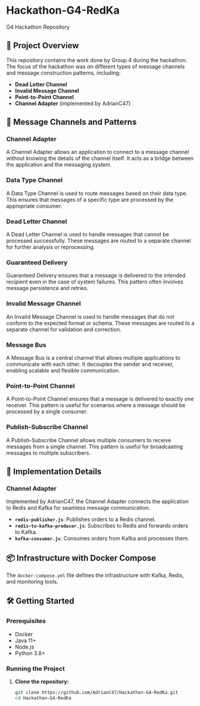 # Hackathon-G4-RedKa
G4 Hackathon Repository

## 📂 Project Overview

This repository contains the work done by Group 4 during the hackathon.   
The focus of the hackathon was on different types of message channels and message construction patterns, including:

- **Dead Letter Channel**
- **Invalid Message Channel**
- **Point-to-Point Channel**
- **Channel Adapter** (implemented by AdrianC47)

## 📌 Message Channels and Patterns

### Channel Adapter
A Channel Adapter allows an application to connect to a message channel without knowing the details of the channel itself. It acts as a bridge between the application and the messaging system.

### Data Type Channel
A Data Type Channel is used to route messages based on their data type. This ensures that messages of a specific type are processed by the appropriate consumer.

### Dead Letter Channel
A Dead Letter Channel is used to handle messages that cannot be processed successfully. These messages are routed to a separate channel for further analysis or reprocessing.

### Guaranteed Delivery
Guaranteed Delivery ensures that a message is delivered to the intended recipient even in the case of system failures. This pattern often involves message persistence and retries.

### Invalid Message Channel
An Invalid Message Channel is used to handle messages that do not conform to the expected format or schema. These messages are routed to a separate channel for validation and correction.

### Message Bus
A Message Bus is a central channel that allows multiple applications to communicate with each other. It decouples the sender and receiver, enabling scalable and flexible communication.

### Point-to-Point Channel
A Point-to-Point Channel ensures that a message is delivered to exactly one receiver. This pattern is useful for scenarios where a message should be processed by a single consumer.

### Publish-Subscribe Channel
A Publish-Subscribe Channel allows multiple consumers to receive messages from a single channel. This pattern is useful for broadcasting messages to multiple subscribers.


## 🚀 Implementation Details

### Channel Adapter
Implemented by AdrianC47, the Channel Adapter connects the application to Redis and Kafka for seamless message communication.

- **`redis-publisher.js`**: Publishes orders to a Redis channel.
- **`redis-to-kafka-producer.js`**: Subscribes to Redis and forwards orders to Kafka.
- **`kafka-consumer.js`**: Consumes orders from Kafka and processes them.

## 📦 Infrastructure with Docker Compose

The `docker-compose.yml` file defines the infrastructure with Kafka, Redis, and monitoring tools.

## 🛠️ Getting Started

### Prerequisites

- Docker
- Java 11+
- Node.js
- Python 3.8+

### Running the Project

1. **Clone the repository:**
   ```sh
   git clone https://github.com/AdrianC47/Hackathon-G4-RedKa.git
   cd Hackathon-G4-RedKa
